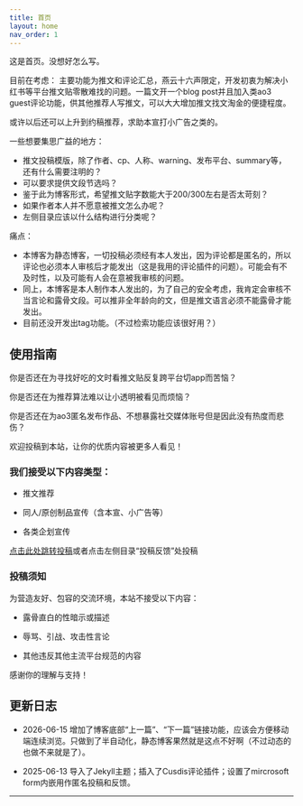 ```yaml
---
title: 首页
layout: home
nav_order: 1
---
```


这是首页。没想好怎么写。

目前在考虑：
主要功能为推文和评论汇总，燕云十六声限定，开发初衷为解决小红书等平台推文贴零散难找的问题。一篇文开一个blog post并且加入类ao3 guest评论功能，供其他推荐人写推文，可以大大增加推文找文淘金的便捷程度。

或许以后还可以上升到约稿推荐，求助本宣打小广告之类的。

一些想要集思广益的地方：
- 推文投稿模版，除了作者、cp、人称、warning、发布平台、summary等，还有什么需要注明的？
- 可以要求提供文段节选吗？
- 鉴于此为博客形式，希望推文贴字数能大于200/300左右是否太苛刻？
- 如果作者本人并不愿意被推文怎么办呢？
- 左侧目录应该以什么结构进行分类呢？

痛点：
- 本博客为静态博客，一切投稿必须经有本人发出，因为评论都是匿名的，所以评论也必须本人审核后才能发出（这是我用的评论插件的问题）。可能会有不及时性，以及可能有人会在意被我审核的问题。
- 同上，本博客是本人制作本人发出的，为了自己的安全考虑，我肯定会审核不当言论和露骨文段。可以推非全年龄向的文，但是推文语言必须不能露骨才能发出。
- 目前还没开发出tag功能。（不过检索功能应该很好用？）

## 使用指南
你是否还在为寻找好吃的文时看推文贴反复跨平台切app而苦恼？

你是否还在为推荐算法难以让小透明被看见而烦恼？

你是否还在为ao3匿名发布作品、不想暴露社交媒体账号但是因此没有热度而悲伤？

欢迎投稿到本站，让你的优质内容被更多人看见！

### 我们接受以下内容类型：

- 推文推荐

- 同人/原创制品宣传（含本宣、小广告等）

- 各类企划宣传

[点击此处跳转投稿](/submit/)或者点击左侧目录“投稿反馈”处投稿

### 投稿须知

为营造友好、包容的交流环境，本站不接受以下内容：

- 露骨直白的性暗示或描述

- 辱骂、引战、攻击性言论

- 其他违反其他主流平台规范的内容

感谢你的理解与支持！

## 更新日志
- 2026-06-15 增加了博客底部“上一篇”、“下一篇”链接功能，应该会方便移动端连续浏览。只做到了半自动化，静态博客果然就是这点不好啊（不过动态的也做不来就是了）。

- 2025-06-13 导入了Jekyll主题；插入了Cusdis评论插件；设置了mircrosoft form内嵌用作匿名投稿和反馈。

----

[^1]: [It can take up to 10 minutes for changes to your site to publish after you push the changes to GitHub](https://docs.github.com/en/pages/setting-up-a-github-pages-site-with-jekyll/creating-a-github-pages-site-with-jekyll#creating-your-site).

[Just the Docs]: https://just-the-docs.github.io/just-the-docs/
[GitHub Pages]: https://docs.github.com/en/pages
[README]: https://github.com/just-the-docs/just-the-docs-template/blob/main/README.md
[Jekyll]: https://jekyllrb.com
[GitHub Pages / Actions workflow]: https://github.blog/changelog/2022-07-27-github-pages-custom-github-actions-workflows-beta/
[use this template]: https://github.com/just-the-docs/just-the-docs-template/generate
